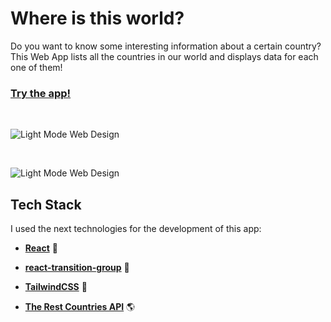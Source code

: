 # Where is this world?

Do you want to know some interesting information about a certain country? This Web App lists all the countries in our world and displays data for each one of them!

### [Try the app!](https://where-in-this-world.vercel.app/)

<br />

![Light Mode Web Design](https://i.imgur.com/7BIgImp.png)

<br />

![Light Mode Web Design](https://i.imgur.com/3NEeYVQ.png)


## Tech Stack

I used the next technologies for the development of this app:

- **[React](https://es.reactjs.org/)** :large_blue_circle:

- **[react-transition-group](https://reactcommunity.org/react-transition-group/)** :small_blue_diamond:

- **[TailwindCSS](https://tailwindcss.com/)** :ocean:

- **[The Rest Countries API](https://restcountries.eu/)** :earth_americas:
